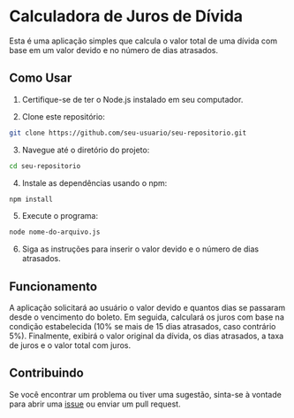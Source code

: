 # Calculadora de Juros de Dívida

Esta é uma aplicação simples que calcula o valor total de uma dívida com base em um valor devido e no número de dias atrasados.

## Como Usar

1. Certifique-se de ter o Node.js instalado em seu computador.

2. Clone este repositório:

```bash
git clone https://github.com/seu-usuario/seu-repositorio.git
```

3. Navegue até o diretório do projeto:

```bash
cd seu-repositorio
```

4. Instale as dependências usando o npm:

```bash
npm install
```

5. Execute o programa:

```bash
node nome-do-arquivo.js
```

6. Siga as instruções para inserir o valor devido e o número de dias atrasados.

## Funcionamento

A aplicação solicitará ao usuário o valor devido e quantos dias se passaram desde o vencimento do boleto. Em seguida, calculará os juros com base na condição estabelecida (10% se mais de 15 dias atrasados, caso contrário 5%). Finalmente, exibirá o valor original da dívida, os dias atrasados, a taxa de juros e o valor total com juros.

## Contribuindo

Se você encontrar um problema ou tiver uma sugestão, sinta-se à vontade para abrir uma [issue](https://github.com/DFmaximo/App_calculo_juros/issues) ou enviar um pull request.
